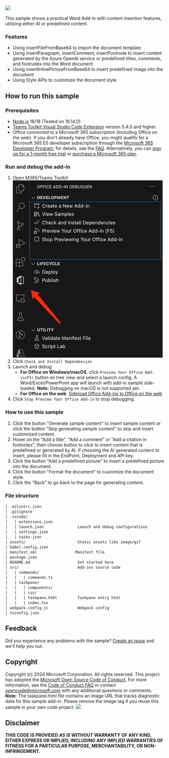 ![](./assets/sampleDemo.gif)

This sample shows a practical Word Add-in with content insertion features, utilizing either AI or predefined content. 

### Features
- Using insertFileFromBase64 to import the document template
- Using insertParagraph, insertComment, insertFootnote to insert content generated by the Azure OpenAI service or predefined titles, comments, and footnotes into the Word document
- Using insertInlinePictureFromBase64 to insert predefined image into the document
- Using Style APIs to customize the document style


## How to run this sample

### Prerequisites
- [Node.js](https://nodejs.org) 16/18 (Tested on 16.14.0)
- [Teams Toolkit Visual Studio Code Extension](https://aka.ms/teams-toolkit) version 5.4.0 and higher.
- Office connected to a Microsoft 365 subscription (including Office on the web). If you don't already have Office, you might qualify for a Microsoft 365 E5 developer subscription through the [Microsoft 365 Developer Program](
https://developer.microsoft.com/en-us/microsoft-365/dev-program);
for details, see the [FAQ](
https://learn.microsoft.com/en-us/office/developer-program/microsoft-365-developer-program-faq#who-qualifies-for-a-microsoft-365-e5-developer-subscription-).
Alternatively, you can [sign up for a 1-month free trial](
https://www.microsoft.com/en-us/microsoft-365/try?rtc=1)
or [purchase a Microsoft 365 plan](
https://www.microsoft.com/en-us/microsoft-365/buy/compare-all-microsoft-365-products).


### Run and debug the add-in
1. Open M365/Teams Toolkit
<br>![](./assets/toolkit_development.png)
2. Click `Check and Install Dependencies`
3. Launch and debug
    * **For Office on Windows/macOS**, click `Preview Your Office Add-in(F5)` button on tree view and select a launch config. A Word/Excel/PowerPoint app will launch with add-in sample side-loaded. **Note:** Debugging on macOS is not supported yet.
    * **For Office on the web**: [Sideload Office Add-ins to Office on the web](https://learn.microsoft.com/office/dev/add-ins/testing/sideload-office-add-ins-for-testing)
4. Click `Stop Preview Your Office Add-in` to stop debugging.


### How to use this sample
1. Click the button "Generate sample content" to insert sample content or click the button "Skip generating sample content" to skip and insert customized content.
2. Hover on the "Add a title", "Add a comment" or "Add a citation in footnotes", then choose button to click to insert content that is predefined or generated by AI. If choosing the AI generated content to insert, please fill in the EndPoint, Deployment and API key.
3. Click the button "Add a predefined picture" to insert a predefined picture into the document.
4. Click the button "Format the document" to customize the document style.
5. Click the "Back" to go back to the page for generating content. 


### File structure
```
| .eslintrc.json
| .gitignore
| .vscode/
|   | extensions.json
|   | launch.json               Launch and debug configurations
|   | settings.json             
|   | tasks.json                
| assets/                       Static assets like image/gif
| babel.config.json
| manifest.xml                 Manifest file
| package.json                  
| README.md                     Get started here
| src/                          Add-ins source code
|   | commands/
|   |   | commands.ts
|   | taskpane/
|   |   | components/           
|   |   | css/          
|   |   | taskpane.html         Taskpane entry html
|   |   | index.tsx             
| webpack.config.js             Webpack config
| tsconfig.json
```

## Feedback
Did you experience any problems with the sample? [Create an issue]( https://github.com/OfficeDev/Office-Samples/issues/new) and we'll help you out.

## Copyright
Copyright (c) 2024 Microsoft Corporation. All rights reserved.
This project has adopted the [Microsoft Open Source Code of Conduct](https://opensource.microsoft.com/codeofconduct/). For more information, see the [Code of Conduct FAQ](https://opensource.microsoft.com/codeofconduct/faq/) or contact [opencode@microsoft.com](mailto:opencode@microsoft.com) with any additional questions or comments.
<br>**Note**: The taskpane.html file contains an image URL that tracks diagnostic data for this sample add-in. Please remove the image tag if you reuse this sample in your own code project.
<img src="https://pnptelemetry.azurewebsites.net/pnp-officeaddins/samples/word-add-in-aigc">

## Disclaimer
**THIS CODE IS PROVIDED *AS IS* WITHOUT WARRANTY OF ANY KIND, EITHER EXPRESS OR IMPLIED, INCLUDING ANY IMPLIED WARRANTIES OF FITNESS FOR A PARTICULAR PURPOSE, MERCHANTABILITY, OR NON-INFRINGEMENT.**